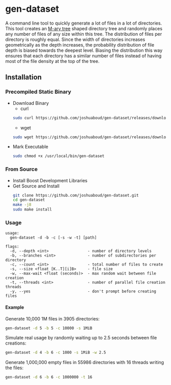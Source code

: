 # gen-dataset
A command line tool to quickly generate a lot of files in a lot of directories. This tool creates an [M-ary tree](https://en.wikipedia.org/wiki/M-ary_tree)
shaped directory tree and randomly places any number of files of any size within this tree. The distribution of files per directory is roughly equal.
Since the width of directories increases geometrically as the depth increases, the probability distribution of file depth is biased towards the deepest level.
Biasing the distribution this way ensures that each directory has a similar number of files instead of having most of the file density at the top of the tree.

## Installation
### Precompiled Static Binary
* Download Binary
  - curl
  ```sh
  sudo curl https://github.com/joshuaboud/gen-dataset/releases/download/v1.1/gen-dataset -o /usr/local/bin/gen-dataset
  ```
  - wget
  ```sh
  sudo wget https://github.com/joshuaboud/gen-dataset/releases/download/v1.1/gen-dataset -P /usr/local/bin
  ```
* Mark Executable
  ```sh
  sudo chmod +x /usr/local/bin/gen-dataset
  ```
### From Source
* Install Boost Development Libraries
* Get Source and Install
  ```sh
  git clone https://github.com/joshuaboud/gen-dataset.git
  cd gen-dataset
  make -j8
  sudo make install
  ```

### Usage
```
usage:
  gen-dataset -d -b -c [-s -w -t] [path]

flags:
  -d, --depth <int>                 - number of directory levels
  -b, --branches <int>              - number of subdirectories per directory
  -c, --count <int>                 - total number of files to create
  -s, --size <float [K..T][i]B>     - file size
  -w, --max-wait <float (seconds)>  - max random wait between file creation
  -t, --threads <int>               - number of parallel file creation threads
  -y, --yes                         - don't prompt before creating files
```
#### Example
Generate 10,000 1M files in 3905 directories:
```sh
gen-dataset -d 5 -b 5 -c 10000 -s 1MiB
```
Simulate real usage by randomly waiting up to 2.5 seconds between file creations:
```sh
gen-dataset -d 4 -b 6 -c 1000 -s 1MiB -w 2.5
```
Generate 1,000,000 empty files in 55986 directories with 16 threads writing the files:
```sh
gen-dataset -d 6 -b 6 -c 1000000 -t 16
```

